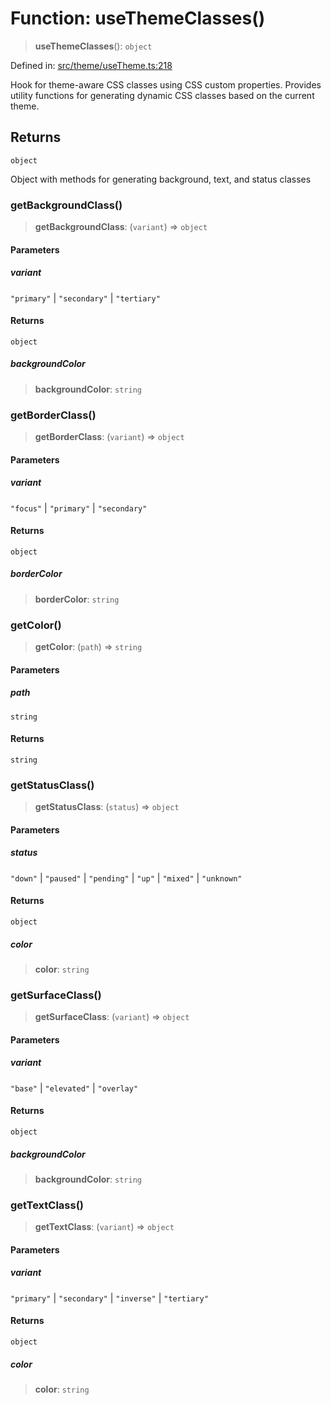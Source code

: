 # Function: useThemeClasses()

> **useThemeClasses**(): `object`

Defined in: [src/theme/useTheme.ts:218](https://github.com/Nick2bad4u/Uptime-Watcher/blob/2a45eeb1723f8f7089001af2c92aa07d82dfe7e4/src/theme/useTheme.ts#L218)

Hook for theme-aware CSS classes using CSS custom properties.
Provides utility functions for generating dynamic CSS classes based on the current theme.

## Returns

`object`

Object with methods for generating background, text, and status classes

### getBackgroundClass()

> **getBackgroundClass**: (`variant`) => `object`

#### Parameters

##### variant

`"primary"` | `"secondary"` | `"tertiary"`

#### Returns

`object`

##### backgroundColor

> **backgroundColor**: `string`

### getBorderClass()

> **getBorderClass**: (`variant`) => `object`

#### Parameters

##### variant

`"focus"` | `"primary"` | `"secondary"`

#### Returns

`object`

##### borderColor

> **borderColor**: `string`

### getColor()

> **getColor**: (`path`) => `string`

#### Parameters

##### path

`string`

#### Returns

`string`

### getStatusClass()

> **getStatusClass**: (`status`) => `object`

#### Parameters

##### status

`"down"` | `"paused"` | `"pending"` | `"up"` | `"mixed"` | `"unknown"`

#### Returns

`object`

##### color

> **color**: `string`

### getSurfaceClass()

> **getSurfaceClass**: (`variant`) => `object`

#### Parameters

##### variant

`"base"` | `"elevated"` | `"overlay"`

#### Returns

`object`

##### backgroundColor

> **backgroundColor**: `string`

### getTextClass()

> **getTextClass**: (`variant`) => `object`

#### Parameters

##### variant

`"primary"` | `"secondary"` | `"inverse"` | `"tertiary"`

#### Returns

`object`

##### color

> **color**: `string`
